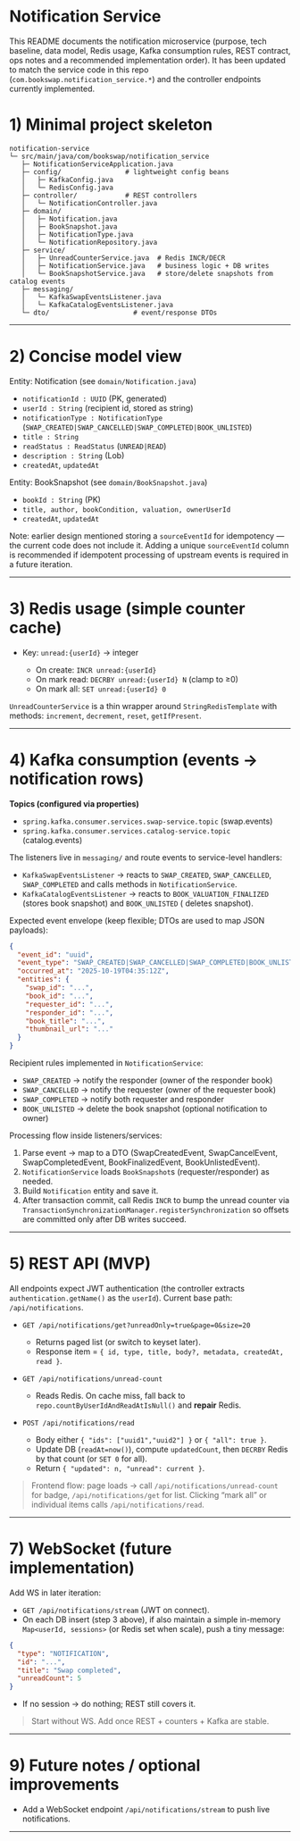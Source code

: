 # Notification Service

This README documents the notification microservice (purpose, tech baseline, data model, Redis usage, Kafka consumption
rules, REST contract, ops notes and a recommended implementation order). It has been updated to match the service code
in this repo (`com.bookswap.notification_service.*`) and the controller endpoints currently implemented.

# 1) Minimal project skeleton

```
notification-service
└─ src/main/java/com/bookswap/notification_service
   ├─ NotificationServiceApplication.java
   ├─ config/                # lightweight config beans
   │   ├─ KafkaConfig.java
   │   └─ RedisConfig.java
   ├─ controller/            # REST controllers
   │   └─ NotificationController.java
   ├─ domain/
   │   ├─ Notification.java
   │   ├─ BookSnapshot.java
   │   ├─ NotificationType.java
   │   └─ NotificationRepository.java
   ├─ service/
   │   ├─ UnreadCounterService.java  # Redis INCR/DECR
   │   ├─ NotificationService.java   # business logic + DB writes
   │   └─ BookSnapshotService.java   # store/delete snapshots from catalog events
   ├─ messaging/
   │   └─ KafkaSwapEventsListener.java
   │   └─ KafkaCatalogEventsListener.java
   └─ dto/                     # event/response DTOs
```

---

# 2) Concise model view

Entity: Notification (see `domain/Notification.java`)

* `notificationId : UUID` (PK, generated)
* `userId : String` (recipient id, stored as string)
* `notificationType : NotificationType` (`SWAP_CREATED|SWAP_CANCELLED|SWAP_COMPLETED|BOOK_UNLISTED`)
* `title : String`
* `readStatus : ReadStatus` (`UNREAD|READ`)
* `description : String` (Lob)
* `createdAt`, `updatedAt`

Entity: BookSnapshot (see `domain/BookSnapshot.java`)

* `bookId : String` (PK)
* `title, author, bookCondition, valuation, ownerUserId`
* `createdAt`, `updatedAt`

Note: earlier design mentioned storing a `sourceEventId` for idempotency — the current code does not include it. Adding
a unique `sourceEventId` column is recommended if idempotent processing of upstream events is required in a future
iteration.

---

# 3) Redis usage (simple counter cache)

* Key: `unread:{userId}` → integer

    * On create: `INCR unread:{userId}`
    * On mark read: `DECRBY unread:{userId} N` (clamp to ≥0)
    * On mark all: `SET unread:{userId} 0`

`UnreadCounterService` is a thin wrapper around `StringRedisTemplate` with methods: `increment`, `decrement`, `reset`,
`getIfPresent`.

---

# 4) Kafka consumption (events → notification rows)

**Topics (configured via properties)**

* `spring.kafka.consumer.services.swap-service.topic` (swap.events)
* `spring.kafka.consumer.services.catalog-service.topic` (catalog.events)

The listeners live in `messaging/` and route events to service-level handlers:

* `KafkaSwapEventsListener` → reacts to `SWAP_CREATED`, `SWAP_CANCELLED`, `SWAP_COMPLETED` and calls methods in
  `NotificationService`.
* `KafkaCatalogEventsListener` → reacts to `BOOK_VALUATION_FINALIZED` (stores book snapshot) and `BOOK_UNLISTED` (
  deletes snapshot).

Expected event envelope (keep flexible; DTOs are used to map JSON payloads):

```json
{
  "event_id": "uuid",
  "event_type": "SWAP_CREATED|SWAP_CANCELLED|SWAP_COMPLETED|BOOK_UNLISTED",
  "occurred_at": "2025-10-19T04:35:12Z",
  "entities": {
    "swap_id": "...",
    "book_id": "...",
    "requester_id": "...",
    "responder_id": "...",
    "book_title": "...",
    "thumbnail_url": "..."
  }
}
```

Recipient rules implemented in `NotificationService`:

* `SWAP_CREATED` → notify the responder (owner of the responder book)
* `SWAP_CANCELLED` → notify the requester (owner of the requester book)
* `SWAP_COMPLETED` → notify both requester and responder
* `BOOK_UNLISTED` → delete the book snapshot (optional notification to owner)

Processing flow inside listeners/services:

1. Parse event → map to a DTO (SwapCreatedEvent, SwapCancelEvent, SwapCompletedEvent, BookFinalizedEvent,
   BookUnlistedEvent).
2. `NotificationService` loads `BookSnapshot`s (requester/responder) as needed.
3. Build `Notification` entity and save it.
4. After transaction commit, call Redis `INCR` to bump the unread counter via
   `TransactionSynchronizationManager.registerSynchronization` so offsets are committed only after DB writes succeed.

---

# 5) REST API (MVP)

All endpoints expect JWT authentication (the controller extracts `authentication.getName()` as the `userId`). Current
base path: `/api/notifications`.

* `GET /api/notifications/get?unreadOnly=true&page=0&size=20`

    * Returns paged list (or switch to keyset later).
    * Response item = `{ id, type, title, body?, metadata, createdAt, read }`.

* `GET /api/notifications/unread-count`

    * Reads Redis. On cache miss, fall back to `repo.countByUserIdAndReadAtIsNull()` and **repair** Redis.

* `POST /api/notifications/read`

    * Body either `{ "ids": ["uuid1","uuid2"] }` or `{ "all": true }`.
    * Update DB (`readAt=now()`), compute `updatedCount`, then `DECRBY` Redis by that count (or `SET 0` for all).
    * Return `{ "updated": n, "unread": current }`.

> Frontend flow: page loads → call `/api/notifications/unread-count` for badge, `/api/notifications/get` for list.
> Clicking “mark all” or
> individual items calls `/api/notifications/read`.

---

# 7) WebSocket (future implementation)

Add WS in later iteration:

* `GET /api/notifications/stream` (JWT on connect).
* On each DB insert (step 3 above), if also maintain a simple in-memory `Map<userId, sessions>` (or Redis set when
  scale), push a tiny message:

```json
{
  "type": "NOTIFICATION",
  "id": "...",
  "title": "Swap completed",
  "unreadCount": 5
}
```

* If no session → do nothing; REST still covers it.

> Start without WS. Add once REST + counters + Kafka are stable.
---

# 9) Future notes / optional improvements

* Add a WebSocket endpoint `/api/notifications/stream` to push live notifications.

---

